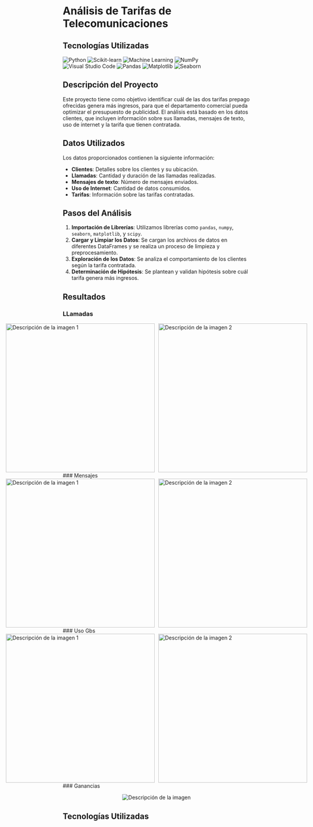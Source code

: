 # Análisis de Tarifas de Telecomunicaciones
 <h2>Tecnologías Utilizadas</h2>
    <div class="badges-container">
        <img src="https://img.shields.io/badge/Python-14354C?style=for-the-badge&logo=python&logoColor=white" alt="Python">
        <img src="https://img.shields.io/badge/scikit--learn-5C9CD9?style=for-the-badge&logo=scikit-learn&logoColor=white" alt="Scikit-learn">
        <img src="https://img.shields.io/badge/Machine%20Learning-008000?style=for-the-badge" alt="Machine Learning">
        <img src="https://img.shields.io/badge/Numpy-777BB4?style=for-the-badge&logo=numpy&logoColor=white" alt="NumPy">
        <img src="https://img.shields.io/badge/Visual%20Studio%20Code-007ACC?style=for-the-badge&logo=visual-studio-code&logoColor=white" alt="Visual Studio Code">
        <img src="https://img.shields.io/badge/Pandas-2C2D72?style=for-the-badge&logo=pandas&logoColor=white" alt="Pandas">
        <img src="https://img.shields.io/badge/Matplotlib-%23ffffff.svg?style=for-the-badge&logo=Matplotlib&logoColor=black" alt="Matplotlib">
        <img src="https://img.shields.io/badge/Seaborn-3881E3?style=for-the-badge&logo=seaborn&logoColor=white" alt="Seaborn">
    </div>
    
## Descripción del Proyecto
Este proyecto tiene como objetivo identificar cuál de las dos tarifas prepago ofrecidas genera más ingresos, para que el departamento comercial pueda optimizar el presupuesto de publicidad. El análisis está basado en los datos clientes, que incluyen información sobre sus llamadas, mensajes de texto, uso de internet y la tarifa que tienen contratada.

## Datos Utilizados
Los datos proporcionados contienen la siguiente información:

- **Clientes**: Detalles sobre los clientes y su ubicación.
- **Llamadas**: Cantidad y duración de las llamadas realizadas.
- **Mensajes de texto**: Número de mensajes enviados.
- **Uso de Internet**: Cantidad de datos consumidos.
- **Tarifas**: Información sobre las tarifas contratadas.

## Pasos del Análisis
1. **Importación de Librerías**: Utilizamos librerías como `pandas`, `numpy`, `seaborn`, `matplotlib`, y `scipy`.
2. **Cargar y Limpiar los Datos**: Se cargan los archivos de datos en diferentes DataFrames y se realiza un proceso de limpieza y preprocesamiento.
3. **Exploración de los Datos**: Se analiza el comportamiento de los clientes según la tarifa contratada.
4. **Determinación de Hipótesis**: Se plantean y validan hipótesis sobre cuál tarifa genera más ingresos.

## Resultados 
### LLamadas
<div style="display: flex; justify-content: center; gap: 10px;">
    <img src="https://github.com/user-attachments/assets/1432a611-4fea-4f1d-8c17-6be7082fe7e3" alt="Descripción de la imagen 1" style="width: 400px; height: auto;">
    <img src="https://github.com/user-attachments/assets/60568001-9419-414e-a7f3-60f4afdebae7" alt="Descripción de la imagen 2" style="width: 400px; height: auto;">
</div>
### Mensajes
<div style="display: flex; justify-content: center; gap: 10px;">
    <img src="https://github.com/user-attachments/assets/15c1355b-2f40-4199-978f-a1649e5127f1" alt="Descripción de la imagen 1" style="width: 400px; height: auto;">
    <img src="https://github.com/user-attachments/assets/f9c0f56a-1d58-4732-8c03-523cc54e952c" alt="Descripción de la imagen 2" style="width: 400px; height: auto;">
</div>
### Uso Gbs
<div style="display: flex; justify-content: center; gap: 10px;">
    <img src="https://github.com/user-attachments/assets/36a15ff8-3261-4f93-984c-275cc3004445" alt="Descripción de la imagen 1" style="width: 400px; height: auto;">
    <img src="https://github.com/user-attachments/assets/f4ecb5b7-6d50-471d-bcb8-7d54c5b299c9" alt="Descripción de la imagen 2" style="width: 400px; height: auto;">
</div>
### Ganancias
<p align="center">
  <img src="https://github.com/user-attachments/assets/4102a018-4e2c-4e6b-a471-e7cb09c24be2" alt="Descripción de la imagen">
</p>

## Tecnologías Utilizadas
